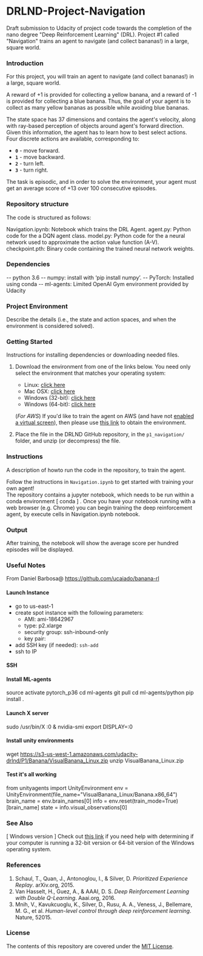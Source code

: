 # DRLND-Project-Navigation

Draft submission to Udacity of project code towards the completion of the nano degree "Deep Reinforcement Learning" (DRL). Project #1 called "Navigation" trains an agent to navigate (and collect bananas!) in a large, square world.

### Introduction

For this project, you will train an agent to navigate (and collect bananas!) in a large, square world.  

A reward of +1 is provided for collecting a yellow banana, and a reward of -1 is provided for collecting a blue banana.  Thus, the goal of your agent is to collect as many yellow bananas as possible while avoiding blue bananas.  

The state space has 37 dimensions and contains the agent's velocity, along with ray-based perception of objects around agent's forward direction.  Given this information, the agent has to learn how to best select actions.  Four discrete actions are available, corresponding to:
- **`0`** - move forward.
- **`1`** - move backward.
- **`2`** - turn left.
- **`3`** - turn right.

The task is episodic, and in order to solve the environment, your agent must get an average score of +13 over 100 consecutive episodes.

### Repository structure

The code is structured as follows:

Navigation.ipynb: Notebook which trains the DRL Agent. 
agent.py: Python code for the a DQN agent class.
model.py: Python code for the a neural network used to approximate the action value function (A-V).
checkpoint.pth: Binary code containing the trained neural network weights.

### Dependencies

-- python 3.6
-- numpy: install with ‘pip install numpy’.
-- PyTorch: Installed using conda
-- ml-agents: Limited OpenAI Gym environment provided by Udacity

### Project Environment 

Describe the details (i.e., the state and action spaces, and when the environment is considered solved).

### Getting Started

Instructions for installing dependencies or downloading needed files.

1. Download the environment from one of the links below.  You need only select the environment that matches your operating system:
    - Linux: [click here](https://s3-us-west-1.amazonaws.com/udacity-drlnd/P1/Banana/Banana_Linux.zip)
    - Mac OSX: [click here](https://s3-us-west-1.amazonaws.com/udacity-drlnd/P1/Banana/Banana.app.zip)
    - Windows (32-bit): [click here](https://s3-us-west-1.amazonaws.com/udacity-drlnd/P1/Banana/Banana_Windows_x86.zip)
    - Windows (64-bit): [click here](https://s3-us-west-1.amazonaws.com/udacity-drlnd/P1/Banana/Banana_Windows_x86_64.zip)
    


    (_For AWS_) If you'd like to train the agent on AWS (and have not [enabled a virtual screen](https://github.com/Unity-Technologies/ml-agents/blob/master/docs/Training-on-Amazon-Web-Service.md)), then please use [this link](https://s3-us-west-1.amazonaws.com/udacity-drlnd/P1/Banana/Banana_Linux_NoVis.zip) to obtain the environment.

2. Place the file in the DRLND GitHub repository, in the `p1_navigation/` folder, and unzip (or decompress) the file. 

### Instructions

A description of howto run the code in the repository, to train the agent. 

Follow the instructions in `Navigation.ipynb` to get started with training your own agent!  
The repository contains a jupyter notebook, which needs to be run within a conda environment [ conda ] . Once you have your notebook running with a web browser (e.g. Chrome) you can begin training the deep reinforcement agent, by execute cells in Navigation.ipynb notebook. 

### Output

After training, the notebook will show the average score per hundred episodes will be displayed.

### Useful Notes

From Daniel Barbosa@ https://github.com/ucaiado/banana-rl

#### Launch Instance
- go to us-east-1
- create spot instance with the following parameters:
  - AMI: ami-18642967
  - type: p2.xlarge
  - security group: ssh-inbound-only
  - key pair: <your key>
- add SSH key (if needed): `ssh-add`
- ssh to IP

#### SSH
#### Install ML-agents
source activate pytorch_p36
cd ml-agents
git pull
cd ml-agents/python
pip install .

#### Launch X server
sudo /usr/bin/X :0 &
nvidia-smi
export DISPLAY=:0

#### Install unity environments
wget https://s3-us-west-1.amazonaws.com/udacity-drlnd/P1/Banana/VisualBanana_Linux.zip
unzip VisualBanana_Linux.zip

#### Test it's all working
from unityagents import UnityEnvironment
env = UnityEnvironment(file_name="VisualBanana_Linux/Banana.x86_64")
brain_name = env.brain_names[0]
info = env.reset(train_mode=True)[brain_name]
state = info.visual_observations[0]

### See Also

[ Windows version ] Check out [this link](https://support.microsoft.com/en-us/help/827218/how-to-determine-whether-a-computer-is-running-a-32-bit-version-or-64) if you need help with determining if your computer is running a 32-bit version or 64-bit version of the Windows operating system.

### References
1. Schaul, T., Quan, J., Antonoglou, I., & Silver, D. *Prioritized Experience Replay*. arXiv.org, 2015.
2. Van Hasselt, H., Guez, A., & AAAI, D. S. *Deep Reinforcement Learning with Double Q-Learning*. Aaai.org, 2016.
3. Mnih, V., Kavukcuoglu, K., Silver, D., Rusu, A. A., Veness, J., Bellemare, M. G., et al. *Human-level control through deep reinforcement learning*. Nature, 52015.

### License
The contents of this repository are covered under the [MIT License](LICENSE).


